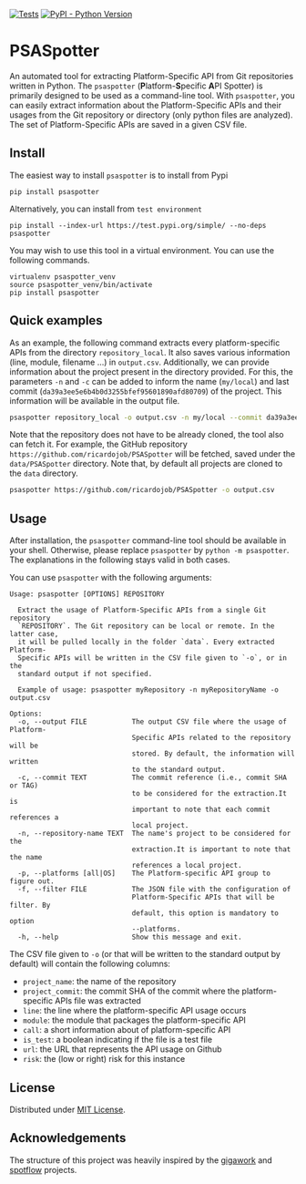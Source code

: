 [![Tests](https://github.com/ricardojob/PSASpotter/actions/workflows/tests.yaml/badge.svg)](https://github.com/ricardojob/PSASpotter/actions/workflows/tests.yaml)
[![PyPI - Python Version](https://img.shields.io/pypi/pyversions/psaspotter)](https://pypi.org/project/psaspotter/)

<!-- ![Maven](https://github.com/VariantSync/SyncStudy/actions/workflows/maven.yml/badge.svg) -->
<!-- [![DOI](https://zenodo.org/badge/DOI/10.5281/zenodo.7025599.svg)](https://doi.org/10.5281/zenodo.7025599)
[![Documentation](https://img.shields.io/badge/Documentation-read%20here-blue)][documentation]
[![Requirements](https://img.shields.io/badge/System%20Requirements-read%20here-blue)](INSTALL.md)
[![Install](https://img.shields.io/badge/Installation%20Instructions-read%20here-blue)](INSTALL.md)
[![License](https://img.shields.io/badge/License-Apache%202.0-blue)](LICENSE) -->

# PSASpotter

An automated tool for extracting Platform-Specific API from Git repositories written in Python. 
The `psaspotter` (**P**latform-**S**pecific **A**PI Spotter) is primarily designed to be used as a command-line tool. 
With `psaspotter`, you can easily extract information about the Platform-Specific APIs and their usages from the Git repository or directory (only python files are analyzed).
The set of Platform-Specific APIs are saved in a given CSV file.

## Install

The easiest way to install `psaspotter` is to install from Pypi

```
pip install psaspotter
```

Alternatively, you can install from `test environment`
```
pip install --index-url https://test.pypi.org/simple/ --no-deps psaspotter
```

You may wish to use this tool in a virtual environment. You can use the following commands.

```
virtualenv psaspotter_venv
source psaspotter_venv/bin/activate
pip install psaspotter
```

## Quick examples

As an example, the following command extracts every platform-specific APIs from the directory `repository_local`. 
It also saves various information (line, module, filename ...) in `output.csv`. 
Additionally, we can provide information about the project present in the directory provided. 
For this, the parameters `-n` and `-c` can be added to inform the name (`my/local`) and last commit (`da39a3ee5e6b4b0d3255bfef95601890afd80709`) of the project. 
This information will be available in the output file.

```bash
psaspotter repository_local -o output.csv -n my/local --commit da39a3ee5e6b4b0d3255bfef95601890afd80709 
```

Note that the repository does not have to be already cloned, the tool also can fetch it. 
For example, the GitHub repository `https://github.com/ricardojob/PSASpotter` will be fetched, saved under the `data/PSASpotter` directory.
Note that, by default all projects are cloned to the `data` directory.

```bash
psaspotter https://github.com/ricardojob/PSASpotter -o output.csv
```

## Usage

After installation, the `psaspotter` command-line tool should be available in your shell. 
Otherwise, please replace `psaspotter` by `python -m psaspotter`. 
The explanations in the following stays valid in both cases.

You can use `psaspotter` with the following arguments:

```
Usage: psaspotter [OPTIONS] REPOSITORY

  Extract the usage of Platform-Specific APIs from a single Git repository
  `REPOSITORY`. The Git repository can be local or remote. In the latter case,
  it will be pulled locally in the folder `data`. Every extracted Platform-
  Specific APIs will be written in the CSV file given to `-o`, or in the
  standard output if not specified.

  Example of usage: psaspotter myRepository -n myRepositoryName -o output.csv

Options:
  -o, --output FILE           The output CSV file where the usage of Platform-
                              Specific APIs related to the repository will be
                              stored. By default, the information will written
                              to the standard output.
  -c, --commit TEXT           The commit reference (i.e., commit SHA or TAG)
                              to be considered for the extraction.It is
                              important to note that each commit references a
                              local project.
  -n, --repository-name TEXT  The name's project to be considered for the
                              extraction.It is important to note that the name
                              references a local project.
  -p, --platforms [all|OS]    The Platform-specific API group to figure out.
  -f, --filter FILE           The JSON file with the configuration of
                              Platform-Specific APIs that will be filter. By
                              default, this option is mandatory to option
                              --platforms.
  -h, --help                  Show this message and exit.
```

The CSV file given to `-o` (or that will be written to the standard output by default) will contain the following columns:
- `project_name`: the name of the repository
- `project_commit`: the commit SHA of the commit where the platform-specific APIs file was extracted
- `line`: the line where the platform-specific API usage occurs
- `module`: the module that packages the platform-specific API
- `call`: a short information about of platform-specific API
- `is_test`: a boolean indicating if the file is a test file
- `url`: the URL that represents the API usage on Github
- `risk`: the (low or right) risk for this instance

## License

Distributed under [MIT License](https://github.com/ricardojob/PSASpotter/blob/main/LICENSE.txt).

## Acknowledgements

The structure of this project was heavily inspired by the [gigawork](https://github.com/cardoeng/gigawork) and [spotflow](https://github.com/andrehora/spotflow) projects.